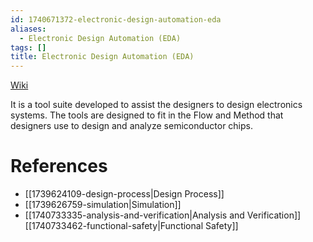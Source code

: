 ```yaml
---
id: 1740671372-electronic-design-automation-eda
aliases:
  - Electronic Design Automation (EDA)
tags: []
title: Electronic Design Automation (EDA)
---
```

[Wiki](https://en.wikipedia.org/wiki/Electronic_design_automation)

It is a tool suite developed to assist the designers to design electronics systems. 
The tools are designed to fit in the Flow and Method that designers use to design 
and analyze semiconductor chips.

# References
- [[1739624109-design-process|Design Process]]
- [[1739626759-simulation|Simulation]]
- [[1740733335-analysis-and-verification|Analysis and Verification]]
[[1740733462-functional-safety|Functional Safety]]

